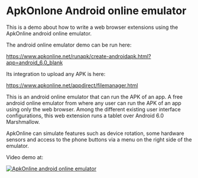 # ApkOnlone Android online emulator

This is a demo about how to write a web browser extensions using the ApkOnline android online emulator.

The android online emulator demo can be run here:

https://www.apkonline.net/runapk/create-androidapk.html?app=android_6.0_blank

Its integration to upload any APK is here:

https://www.apkonline.net/appdirect/filemanager.html

This is an android online emulator that can run the APK of an app. A free android online emulator from where any user can run the APK of an app using only the web browser.  Among the different existing user interface configurations, this web extension runs a tablet over Android 6.0 Marshmallow.

ApkOnline can simulate features such as device rotation, some hardware sensors and access to the phone buttons via a menu on the right side of the emulator. 

Video demo at:

[![ApkOnline android online emulator](http://img.youtube.com/vi/qMizbRGgny8/0.jpg)](http://www.youtube.com/watch?v=qMizbRGgny8 "ApkOnline android online emulator")


